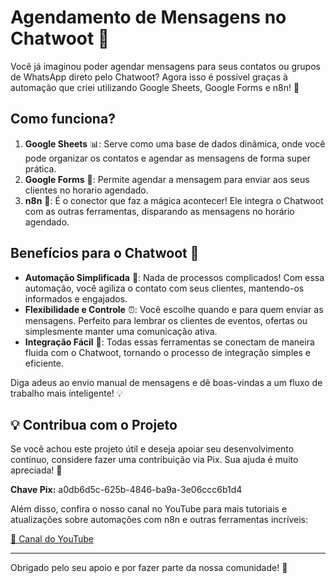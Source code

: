 # Agendamento de Mensagens no Chatwoot 🚀

Você já imaginou poder agendar mensagens para seus contatos ou grupos de WhatsApp direto pelo Chatwoot? Agora isso é possível graças à automação que criei utilizando Google Sheets, Google Forms e n8n! 🎯

## Como funciona?
1. **Google Sheets** 📊: Serve como uma base de dados dinâmica, onde você pode organizar os contatos e agendar as mensagens de forma super prática.
2. **Google Forms** 📝: Permite agendar a mensagem para enviar aos seus clientes no horario agendado.
3. **n8n** 🔗: É o conector que faz a mágica acontecer! Ele integra o Chatwoot com as outras ferramentas, disparando as mensagens no horário agendado.

## Benefícios para o Chatwoot 🌟
- **Automação Simplificada** 🤖: Nada de processos complicados! Com essa automação, você agiliza o contato com seus clientes, mantendo-os informados e engajados.
- **Flexibilidade e Controle** ⏰: Você escolhe quando e para quem enviar as mensagens. Perfeito para lembrar os clientes de eventos, ofertas ou simplesmente manter uma comunicação ativa.
- **Integração Fácil** 🔄: Todas essas ferramentas se conectam de maneira fluida com o Chatwoot, tornando o processo de integração simples e eficiente.

Diga adeus ao envio manual de mensagens e dê boas-vindas a um fluxo de trabalho mais inteligente! 💡

## 💡 Contribua com o Projeto

Se você achou este projeto útil e deseja apoiar seu desenvolvimento contínuo, considere fazer uma contribuição via Pix. Sua ajuda é muito apreciada! 🙏

**Chave Pix:** a0db6d5c-625b-4846-ba9a-3e06ccc6b1d4

Além disso, confira o nosso canal no YouTube para mais tutoriais e atualizações sobre automações com n8n e outras ferramentas incríveis:

[🔗 Canal do YouTube](https://www.youtube.com/@RodrigoTanci/)

---

Obrigado pelo seu apoio e por fazer parte da nossa comunidade! 💚
